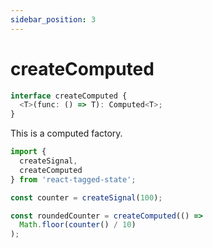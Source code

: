 ```yaml
---
sidebar_position: 3
---
```


# createComputed

```typescript
interface createComputed {
  <T>(func: () => T): Computed<T>;
}
```

This is a computed factory.

```typescript
import {
  createSignal,
  createComputed
} from 'react-tagged-state';

const counter = createSignal(100);

const roundedCounter = createComputed(() =>
  Math.floor(counter() / 10)
);
```
